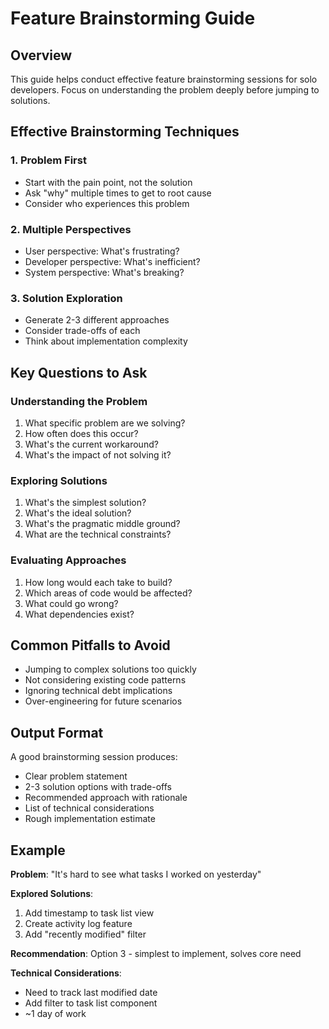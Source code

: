 # Feature Brainstorming Guide

## Overview
This guide helps conduct effective feature brainstorming sessions for solo developers. Focus on understanding the problem deeply before jumping to solutions.

## Effective Brainstorming Techniques

### 1. Problem First
- Start with the pain point, not the solution
- Ask "why" multiple times to get to root cause
- Consider who experiences this problem

### 2. Multiple Perspectives
- User perspective: What's frustrating?
- Developer perspective: What's inefficient?
- System perspective: What's breaking?

### 3. Solution Exploration
- Generate 2-3 different approaches
- Consider trade-offs of each
- Think about implementation complexity

## Key Questions to Ask

### Understanding the Problem
1. What specific problem are we solving?
2. How often does this occur?
3. What's the current workaround?
4. What's the impact of not solving it?

### Exploring Solutions
1. What's the simplest solution?
2. What's the ideal solution?
3. What's the pragmatic middle ground?
4. What are the technical constraints?

### Evaluating Approaches
1. How long would each take to build?
2. Which areas of code would be affected?
3. What could go wrong?
4. What dependencies exist?

## Common Pitfalls to Avoid
- Jumping to complex solutions too quickly
- Not considering existing code patterns
- Ignoring technical debt implications
- Over-engineering for future scenarios

## Output Format
A good brainstorming session produces:
- Clear problem statement
- 2-3 solution options with trade-offs
- Recommended approach with rationale
- List of technical considerations
- Rough implementation estimate

## Example
**Problem**: "It's hard to see what tasks I worked on yesterday"

**Explored Solutions**:
1. Add timestamp to task list view
2. Create activity log feature
3. Add "recently modified" filter

**Recommendation**: Option 3 - simplest to implement, solves core need

**Technical Considerations**:
- Need to track last modified date
- Add filter to task list component
- ~1 day of work